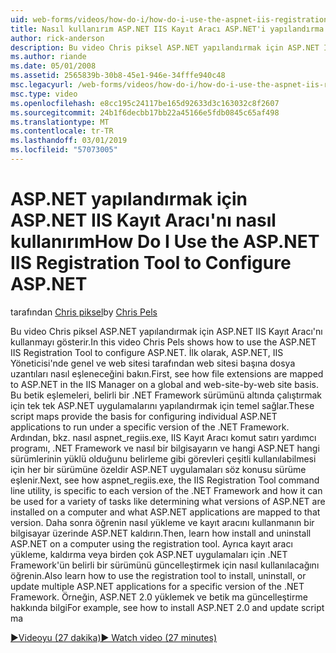 ```yaml
---
uid: web-forms/videos/how-do-i/how-do-i-use-the-aspnet-iis-registration-tool-to-configure-aspnet
title: Nasıl kullanırım ASP.NET IIS Kayıt Aracı ASP.NET'i yapılandırma | Microsoft Docs
author: rick-anderson
description: Bu video Chris piksel ASP.NET yapılandırmak için ASP.NET IIS Kayıt Aracı'nı kullanmayı gösterir. İlk olarak, dosya uzantılarını ASP.NET'te nasıl eşlendiğine bakın...
ms.author: riande
ms.date: 05/01/2008
ms.assetid: 2565839b-30b8-45e1-946e-34fffe940c48
msc.legacyurl: /web-forms/videos/how-do-i/how-do-i-use-the-aspnet-iis-registration-tool-to-configure-aspnet
msc.type: video
ms.openlocfilehash: e8cc195c24117be165d92633d3c163032c8f2607
ms.sourcegitcommit: 24b1f6decbb17bb22a45166e5fdb0845c65af498
ms.translationtype: MT
ms.contentlocale: tr-TR
ms.lasthandoff: 03/01/2019
ms.locfileid: "57073005"
---
```

<a name="how-do-i-use-the-aspnet-iis-registration-tool-to-configure-aspnet"></a><span data-ttu-id="b75bb-104">ASP.NET yapılandırmak için ASP.NET IIS Kayıt Aracı'nı nasıl kullanırım</span><span class="sxs-lookup"><span data-stu-id="b75bb-104">How Do I Use the ASP.NET IIS Registration Tool to Configure ASP.NET</span></span>
====================
<span data-ttu-id="b75bb-105">tarafından [Chris piksel](https://twitter.com/chrispels)</span><span class="sxs-lookup"><span data-stu-id="b75bb-105">by [Chris Pels](https://twitter.com/chrispels)</span></span>

<span data-ttu-id="b75bb-106">Bu video Chris piksel ASP.NET yapılandırmak için ASP.NET IIS Kayıt Aracı'nı kullanmayı gösterir.</span><span class="sxs-lookup"><span data-stu-id="b75bb-106">In this video Chris Pels shows how to use the ASP.NET IIS Registration Tool to configure ASP.NET.</span></span> <span data-ttu-id="b75bb-107">İlk olarak, ASP.NET, IIS Yöneticisi'nde genel ve web sitesi tarafından web sitesi başına dosya uzantıları nasıl eşleneceğini bakın.</span><span class="sxs-lookup"><span data-stu-id="b75bb-107">First, see how file extensions are mapped to ASP.NET in the IIS Manager on a global and web-site-by-web site basis.</span></span> <span data-ttu-id="b75bb-108">Bu betik eşlemeleri, belirli bir .NET Framework sürümünü altında çalıştırmak için tek tek ASP.NET uygulamalarını yapılandırmak için temel sağlar.</span><span class="sxs-lookup"><span data-stu-id="b75bb-108">These script maps provide the basis for configuring individual ASP.NET applications to run under a specific version of the .NET Framework.</span></span> <span data-ttu-id="b75bb-109">Ardından, bkz. nasıl aspnet\_regiis.exe, IIS Kayıt Aracı komut satırı yardımcı programı, .NET Framework ve nasıl bir bilgisayarın ve hangi ASP.NET hangi sürümlerinin yüklü olduğunu belirleme gibi görevleri çeşitli kullanılabilmesi için her bir sürümüne özeldir ASP.NET uygulamaları söz konusu sürüme eşlenir.</span><span class="sxs-lookup"><span data-stu-id="b75bb-109">Next, see how aspnet\_regiis.exe, the IIS Registration Tool command line utility, is specific to each version of the .NET Framework and how it can be used for a variety of tasks like determining what versions of ASP.NET are installed on a computer and what ASP.NET applications are mapped to that version.</span></span> <span data-ttu-id="b75bb-110">Daha sonra öğrenin nasıl yükleme ve kayıt aracını kullanmanın bir bilgisayar üzerinde ASP.NET kaldırın.</span><span class="sxs-lookup"><span data-stu-id="b75bb-110">Then, learn how install and uninstall ASP.NET on a computer using the registration tool.</span></span> <span data-ttu-id="b75bb-111">Ayrıca kayıt aracı yükleme, kaldırma veya birden çok ASP.NET uygulamaları için .NET Framework'ün belirli bir sürümünü güncelleştirmek için nasıl kullanılacağını öğrenin.</span><span class="sxs-lookup"><span data-stu-id="b75bb-111">Also learn how to use the registration tool to install, uninstall, or update multiple ASP.NET applications for a specific version of the .NET Framework.</span></span> <span data-ttu-id="b75bb-112">Örneğin, ASP.NET 2.0 yüklemek ve betik ma güncelleştirme hakkında bilgi</span><span class="sxs-lookup"><span data-stu-id="b75bb-112">For example, see how to install ASP.NET 2.0 and update script ma</span></span>

[<span data-ttu-id="b75bb-113">&#9654;Videoyu (27 dakika)</span><span class="sxs-lookup"><span data-stu-id="b75bb-113">&#9654; Watch video (27 minutes)</span></span>](https://channel9.msdn.com/Blogs/ASP-NET-Site-Videos/how-do-i-use-the-aspnet-iis-registration-tool-to-configure-aspnet)
